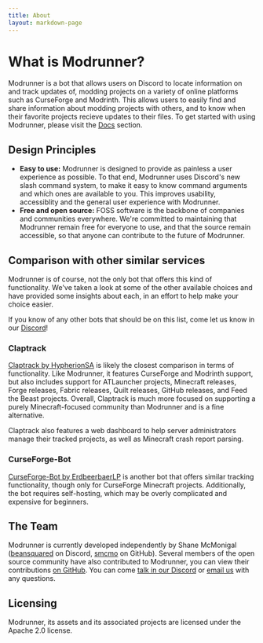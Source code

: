 ```yaml
---
title: About
layout: markdown-page
---
```


# What is Modrunner?

Modrunner is a bot that allows users on Discord to locate information on
and track updates of, modding projects on a variety of online platforms
such as CurseForge and Modrinth. This allows users to easily find and
share information about modding projects with others, and to know when
their favorite projects recieve updates to their files. To get started
with using Modrunner, please visit the [Docs](/docs) section.

## Design Principles

- **Easy to use:** Modrunner is designed to provide as painless a user experience as possible. To that end, Modrunner uses Discord's new slash command system, to make it easy to know command arguments and which ones are available to you. This improves usability, accessiblity and the general user experience with Modrunner.
- **Free and open source:** FOSS software is the backbone of companies and communities everywhere. We're committed to maintaining that Modrunner remain free for everyone to use, and that the source remain accessible, so that anyone can contribute to the future of Modrunner.

## Comparison with other similar services

Modrunner is of course, not the only bot that offers this kind of functionality. We've taken a look at some of the other available choices and have provided some insights about each, in an effort to help make your choice easier.

If you know of any other bots that should be on this list, come let us know in our [Discord](https://discord.gg/fm88jhzEbt)!

### Claptrack

[Claptrack by HypherionSA](https://claptrack.com) is likely the closest comparison in terms of functionality. Like Modrunner, it features CurseForge and Modrinth support, but also includes support for ATLauncher projects, Minecraft releases, Forge releases, Fabric releases, Quilt releases, GitHub releases, and Feed the Beast projects. Overall, Claptrack is much more focused on supporting a purely Minecraft-focused community than Modrunner and is a fine alternative.

Claptrack also features a web dashboard to help server administrators manage their tracked projects, as well as Minecraft crash report parsing.

### CurseForge-Bot

[CurseForge-Bot by ErdbeerbaerLP](https://github.com/ErdbeerbaerLP/Curseforge-Bot) is another bot that offers similar tracking functionality, though only for CurseForge Minecraft projects. Additionally, the bot requires self-hosting, which may be overly complicated and expensive for beginners.

## The Team

Modrunner is currently developed independently by Shane McMonigal ([beansquared](https://discord.gg/fm88jhzEbt) on Discord, [smcmo](https://github.com/smcmo) on GitHub). Several members of the open source community have also contributed to Modrunner, you can view their contributions [on GitHub](https://github.com/modrunner). You can come [talk in our Discord](https://discord.gg/fm88jhzEbt) or [email us](mailto:contact@modrunner.net) with any questions.

## Licensing

Modrunner, its assets and its associated projects are licensed under the Apache 2.0 license.
